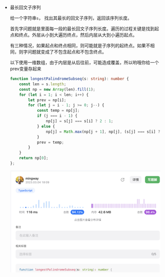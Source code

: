 * 最长回文子序列

  给一个字符串`s`， 找出其最长的回文子序列，返回该序列长度。

  首先字问题就是里面每一段的最长回文子序列长度。遍历的过程关键是找到起点和终点。外层从小到大遍历终点，然后内层从大到小遍历起点。

  有三种情况，如果起点和终点相同，则可能就是子序列的起终点。如果不相同，则字问题就变成了不包含起点和不包含终点。

  以下使用一维数组，由于内层是从后往前，可能造成覆盖，所以哟哦你给一个prev变量存起来

  ```ts
  function longestPalindromeSubseq(s: string): number {
      const len = s.length;
      const np = new Array(len).fill(1);
      for (let i = 1; i < len; i++) {
          let prev = np[i];
          for (let j = i - 1; j >= 0; j--) {
              const temp = np[j];
              if (j === i - 1) {
                  np[j] = s[j] === s[i] ? 2 : 1;
              } else {
                  np[j] = Math.max(np[j + 1], np[j], (s[j] === s[i] ? 2 : 0) + prev);
              }
              prev = temp;
          }
      }
      return np[0];
  };
  ```

  ![image-20230304182600922](0304-2023_imgs/image-20230304182600922.png)

